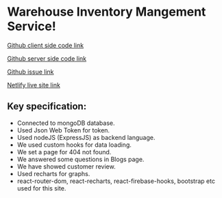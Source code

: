 # Warehouse Inventory Mangement Service!

[Github client side code link](https://github.com/ProgrammingHeroWC4/warehouse-management-client-side-solo-mizan)

[Github server side code link](https://github.com/ProgrammingHeroWC4/warehouse-management-server-side-solo-mizan)

[Github issue link](https://github.com/solo-mizan/router-firebase-integration/issues/1)

[Netlify live site link](https://ephemeral-lily-3ea1e9.netlify.app/)

## Key specification:
* Connected to mongoDB database.
* Used Json Web Token for token.
* Used nodeJS (ExpressJS) as backend language.
* We used custom hooks for data loading.
* We set a page for 404 not found.
* We answered some questions in Blogs page.
* We have showed customer review.
* Used recharts for graphs.
* react-router-dom, react-recharts, react-firebase-hooks, bootstrap etc used for this site.